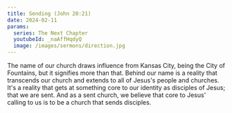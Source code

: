 ```yaml
---
title: Sending (John 20:21)
date: 2024-02-11
params:
  series: The Next Chapter
  youtubeId: _naAffHqdyQ
  image: /images/sermons/direction.jpg
---
```

The name of our church draws influence from Kansas City, being the City of Fountains, but it signifies more than that. Behind our name is a reality that transcends our church and extends to all of Jesus's people and churches. It's a reality that gets at something core to our identity as disciples of Jesus; that we are sent. And as a sent church, we believe that core to Jesus' calling to us is to be a church that sends disciples.